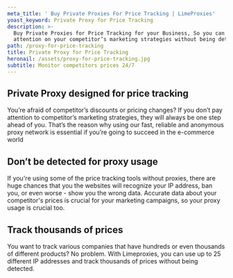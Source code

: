 ```yaml
---
meta_title: ' Buy Private Proxies For Price Tracking | LimeProxies'
yoast_keyword: Private Proxy for Price Tracking
description: >-
  Buy Private Proxies for Price Tracking for your Business, So you can pay
  attention on your competitor’s marketing strategies without being detected.
path: /proxy-for-price-tracking
title: Private Proxy for Price Tracking
heronail: /assets/proxy-for-price-tracking.jpg
subtitle: Monitor competitors prices 24/7
---
```

## Private Proxy designed for price tracking

You’re afraid of competitor’s discounts or pricing changes? If you don’t pay attention to competitor’s marketing strategies, they will always be one step ahead of you. That’s the reason why using our fast, reliable and anonymous proxy network is essential if you’re going to succeed in the e-commerce world

## Don’t be detected for proxy usage

If you're using some of the price tracking tools without proxies, there are huge chances that you the websites will recognize your IP address, ban you, or even worse - show you the wrong data. Accurate data about your competitor's prices is crucial for your marketing campaigns, so your proxy usage is crucial too.

## Track thousands of prices

You want to track various companies that have hundreds or even thousands of different products? No problem. With Limeproxies, you can use up to 25 different IP addresses and track thousands of prices without being detected.
